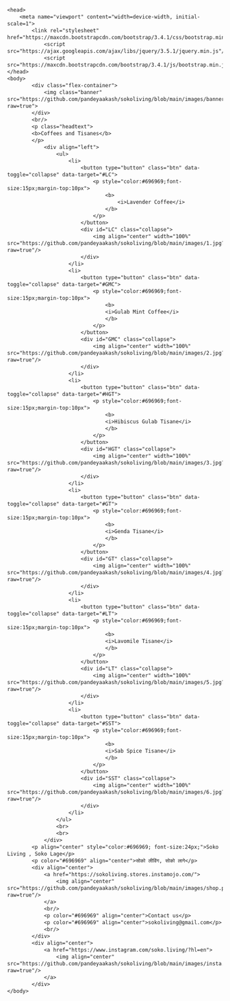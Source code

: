 <html>

<style> 
 
.flex-container {
  display: flex;
  flex-wrap: nowrap;
  max-height: 50%;
}


.headtext {
color: white;
background-color: #EC008C;
padding-left: 30px;
padding-top: 5px;
padding-bottom: 5px;
font-size: 16px;
}
.btn {
  border: none;
  background-color: inherit;
  padding: 14px 28px;
  padding: 0px;
  font-size: 40px;
  cursor: pointer;
  display: inline-block;
}
.btn:hover {background: #eee;}
ul {
   list-style: none;
    vertical-align:middle;
	font: bold 12px "Helvetica Neue", Helvetica, Arial, sans-serif;
}
ul li:before {
   color: #EC008C;
   content: "•";
   font-size: 40px; /* or whatever */
   font-size: 30px; /* or whatever */
   vertical-align:middle;
}

img.center {
  margin-left: auto;
  margin-right: auto;
  display: block;
}
img.banner{
	max-height:400px;
}

@media only screen and (max-width:375px){
        img.banner {
            max-height:175px;
        }

    }
</style>

	<head>
		<meta name="viewport" content="width=device-width, initial-scale=1">
			<link rel="stylesheet" href="https://maxcdn.bootstrapcdn.com/bootstrap/3.4.1/css/bootstrap.min.css">
				<script src="https://ajax.googleapis.com/ajax/libs/jquery/3.5.1/jquery.min.js"/>
				<script src="https://maxcdn.bootstrapcdn.com/bootstrap/3.4.1/js/bootstrap.min.js"/>
	</head>
	<body>
			<div class="flex-container">
				<img class="banner" src="https://github.com/pandeyaakash/sokoliving/blob/main/images/banner.jpg?raw=true">
			</div>
			<br/>
			<p class="headtext">
			<b>Coffees and Tisanes</b>
			</p>
				<div align="left">
					<ul>
						<li>
							<button type="button" class="btn" data-toggle="collapse" data-target="#LC">
								<p style="color:#696969;font-size:15px;margin-top:10px">
									<b>
										<i>Lavender Coffee</i>
									</b>
								</p>
							</button>
							<div id="LC" class="collapse">
								<img align="center" width="100%" src="https://github.com/pandeyaakash/sokoliving/blob/main/images/1.jpg?raw=true"/>
							</div>
						</li>
						<li>
							<button type="button" class="btn" data-toggle="collapse" data-target="#GMC">
								<p style="color:#696969;font-size:15px;margin-top:10px">
									<b>
									<i>Gulab Mint Coffee</i>
									</b>
								</p>
							</button>
							<div id="GMC" class="collapse">
								<img align="center" width="100%" src="https://github.com/pandeyaakash/sokoliving/blob/main/images/2.jpg?raw=true"/>
							</div>
						</li>
						<li>
							<button type="button" class="btn" data-toggle="collapse" data-target="#HGT">
								<p style="color:#696969;font-size:15px;margin-top:10px">
									<b>
									<i>Hibiscus Gulab Tisane</i>
									</b>
								</p>
							</button>
							<div id="HGT" class="collapse">
								<img align="center" width="100%" src="https://github.com/pandeyaakash/sokoliving/blob/main/images/3.jpg?raw=true"/>
							</div>
						</li>
						<li>
							<button type="button" class="btn" data-toggle="collapse" data-target="#GT">
								<p style="color:#696969;font-size:15px;margin-top:10px">
									<b>
									<i>Genda Tisane</i>
									</b>
								</p>
							</button>
							<div id="GT" class="collapse">
								<img align="center" width="100%" src="https://github.com/pandeyaakash/sokoliving/blob/main/images/4.jpg?raw=true"/>
							</div>
						</li>
						<li>
							<button type="button" class="btn" data-toggle="collapse" data-target="#LT">
								<p style="color:#696969;font-size:15px;margin-top:10px">
									<b>
									<i>Lavomile Tisane</i>
									</b>
								</p>
							</button>
							<div id="LT" class="collapse">
								<img align="center" width="100%" src="https://github.com/pandeyaakash/sokoliving/blob/main/images/5.jpg?raw=true"/>
							</div>
						</li>
						<li>
							<button type="button" class="btn" data-toggle="collapse" data-target="#SST">
								<p style="color:#696969;font-size:15px;margin-top:10px">
									<b>
									<i>Sab Spice Tisane</i>
									</b>
								</p>
							</button>
							<div id="SST" class="collapse">
								<img align="center" width="100%" src="https://github.com/pandeyaakash/sokoliving/blob/main/images/6.jpg?raw=true"/>
							</div>
						</li>
					</ul>
					<br>
					<br>
				</div>
			<p align="center" style="color:#696969; font-size:24px;">Soko Living , Soko Lage</p>
			<p color="#696969" align="center">सोको लीविंग, सोको लागे</p>
			<div align="center">
				<a href="https://sokoliving.stores.instamojo.com/">
					<img align="center" src="https://github.com/pandeyaakash/sokoliving/blob/main/images/shop.png?raw=true"/>
				</a>
				<br/>
				<p color="#696969" align="center">Contact us</p>
				<p color="#696969" align="center">sokoliving@gmail.com</p>
				<br/>
			</div>
			<div align="center">
				<a href="https://www.instagram.com/soko.living/?hl=en">
					<img align="center" src="https://github.com/pandeyaakash/sokoliving/blob/main/images/insta.png?raw=true"/>
				</a>
			</div>
	</body>

